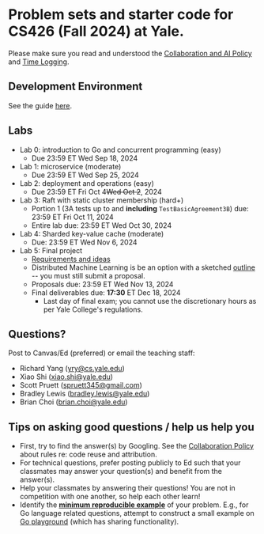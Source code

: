 # Problem sets and starter code for CS426 (Fall 2024) at Yale.

Please make sure you read and understood the [Collaboration and AI Policy](collaboration_and_ai_policy.md) and [Time Logging](time_logging.md).

## Development Environment
See the guide [here](devenv/README.md).

## Labs
 - Lab 0: introduction to Go and concurrent programming (easy)
   - Due 23:59 ET Wed Sep 18, 2024
 - Lab 1: microservice (moderate)
   - Due 23:59 ET Wed Sep 25, 2024
 - Lab 2: deployment and operations (easy)
   - Due 23:59 ET Fri Oct 4~~Wed Oct 2~~, 2024
 - Lab 3: Raft with static cluster membership (hard+)
   - Portion 1 (3A tests up to and **including** `TestBasicAgreement3B`) due: 23:59 ET Fri Oct 11, 2024
   - Entire lab due: 23:59 ET Wed Oct 30, 2024
 - Lab 4: Sharded key-value cache (moderate)
   - Due: 23:59 ET Wed Nov 6, 2024
 - Lab 5: Final project
   - [Requirements and ideas](https://docs.google.com/document/d/1ea5nOjGAIdlTgHnjuJ76wxU3be7anl_YvUO-7jTrWxo/edit?usp=sharing)
   - Distributed Machine Learning is be an option with a sketched [outline](./lab-dsml/lab.md) -- you must still submit a proposal.
   - Proposals due: 23:59 ET Wed Nov 13, 2024
   - Final deliverables due: **17:30** ET Dec 18, 2024
     - Last day of final exam; you cannot use the discretionary hours as per Yale College's regulations.

## Questions?
Post to Canvas/Ed (preferred) or email the teaching staff:
  - Richard Yang (yry@cs.yale.edu)
  - Xiao Shi (xiao.shi@yale.edu)
  - Scott Pruett (spruett345@gmail.com)
  - Bradley Lewis (bradley.lewis@yale.edu)
  - Brian Choi (brian.choi@yale.edu)

## Tips on asking good questions / help us help you
- First, try to find the answer(s) by Googling. See the [Collaboration Policy](collaboration_and_ai_policy.md) about rules re: code reuse and attribution.
- For technical questions, prefer posting publicly to Ed such that your classmates may answer your question(s) and benefit from the answer(s).
- Help your classmates by answering their questions! You are not in competition with one another, so help each other learn!
- Identify the [**minimum reproducible example**](https://myweb.uiowa.edu/pbreheny/reproducible.html) of your problem. E.g., for Go language related questions, attempt to construct a small example on [Go playground](https://go.dev/play/) (which has sharing functionality).
